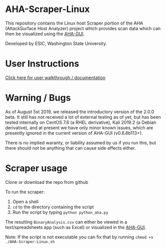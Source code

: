 # AHA-Scraper-Linux
This repository contains the Linux host Scraper portion of the AHA (AttackSurface Host Analyzer) project which provides scan data which can then be visualized using the [AHA-GUI](https://github.com/aha-project/AHA-GUI).

Developed by ESIC, Washington State University.

# User Instructions
[Click here for user walkthrough / documentation](https://aha-project.github.io/)

# Warning / Bugs
As of August 5st 2019, we released the introductory version of the 2.0.0 beta. It still has not received a lot of external testing as of yet, but has been tested internally on CentOS 7.6 (a RHEL derivative), Kali 2019.2 (a Debian derivative), and at present we have only minor known issues, which are presently ignored in the current version of AHA-GUI (v0.6.8b113+).

There is no implied waranty, or liability assumed by us if you run this, but there should not be anything that can cause side effects either.

# Scraper usage
Clone or download the repo from github

To run the scraper:
1. Open a shell
1. `cd` to the directory containing the script
1. Run the script by typing `python python_aha.py`

The resulting `BinaryAnalysis.csv` can either be viewed in a text/spreadsheets app (such as Excel) or visualized in the [AHA-GUI](https://github.com/aha-project/AHA-GUI).

Note: If the script is not executable you can fix that by running `chmod +x ./AHA-Scraper-Linux.sh`
